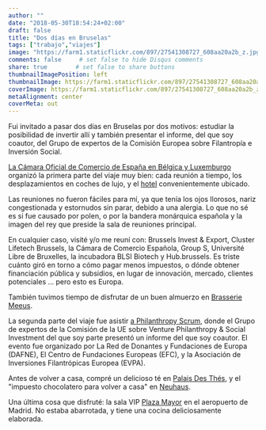 ```yaml
---
author: ""
date: "2018-05-30T18:54:24+02:00"
draft: false
title: "Dos días en Bruselas"
tags: ["trabajo","viajes"]
image: "https://farm1.staticflickr.com/897/27541308727_608aa20a2b_z.jpg"
comments: false     # set false to hide Disqus comments
share: true        # set false to share buttons
thumbnailImagePosition: left
thumbnailImage: https://farm1.staticflickr.com/897/27541308727_608aa20a2b_z.jpg
coverImage: https://farm1.staticflickr.com/897/27541308727_608aa20a2b_z.jpg
metaAlignment: center
coverMeta: out
---
```


Fui invitado a pasar dos días en Bruselas por dos motivos: estudiar la posibilidad de invertir allí y también presentar el informe, del que soy coautor, del Grupo de expertos de la Comisión Europea sobre Filantropía e Inversión Social.

<!--more-->

[La Cámara Oficial de Comercio de España en Bélgica y Luxemburgo](https://e-camara.com/web/en/home/) organizó la primera parte del viaje muy bien: cada reunión a tiempo, los desplazamientos en coches de lujo, y el [hotel](https://www.nh-hotels.com/hotel/nh-brussels-stephanie) convenientemente ubicado.

Las reuniones no fueron fáciles para mí, ya que tenía los ojos llorosos, nariz congestionada y estornudos sin parar, debido a una alergia. Lo que no sé es si fue causado por polen, o por la bandera monárquica española y la imagen del rey que preside la sala de reuniones principal.

En cualquier caso, visité y/o me reuní con: Brussels Invest & Export, Cluster Lifetech Brussels, la Cámara de Comercio Española, Group S, Université Libre de Bruxelles, la incubadora BLSI Biotech y Hub.brussels. Es triste cuánto giró en torno a cómo pagar menos impuestos, o dónde obtener financiación pública y subsidios, en lugar de innovación, mercado, clientes potenciales ... pero esto es Europa.

También tuvimos tiempo de disfrutar de un buen almuerzo en [Brasserie Meeus](https://www.brasseriemeeus.be/en/en_index.php).

La segunda parte del viaje fue asistir [a Philanthropy Scrum](https://www.philanthropyscrum.com/events/philanthropyscrum), donde el Grupo de expertos de la Comisión de la UE sobre Venture Philanthropy & Social Investment del que soy parte presentó un informe del que soy coautor. El evento fue organizado por La Red de Donantes y Fundaciones de Europa (DAFNE), El Centro de Fundaciones Europeas (EFC), y la Asociación de Inversiones Filantrópicas Europea (EVPA).

Antes de volver a casa, compré un delicioso té en [Palais Des Thés](https://www.palaisdesthes.com/en/), y el "impuesto chocolatero para volver a casa" en [Neuhaus](https://www..neuhauschocolate.com/index-en.htm).

Una última cosa que disfruté: la sala VIP [Plaza Mayor](https://www.aena.es/en/madrid-barajas-airport/plaza-mayor.html) en el aeropuerto de Madrid. No estaba abarrotada, y tiene una cocina deliciosamente elaborada.

<div id="flickrembed"></div><div style="position:absolute; top:-70px; display:block; text-align:center; z-index:-1;"></div><script src='https://flickrembed.com/embed_v2.js.php?source=flickr&layout=responsive&input=www.flickr.com/photos/jcortell/albums/72157669505051908&sort=5&by=album&theme=default&scale=fill&limit=100&skin=default&autoplay=true'></script>
